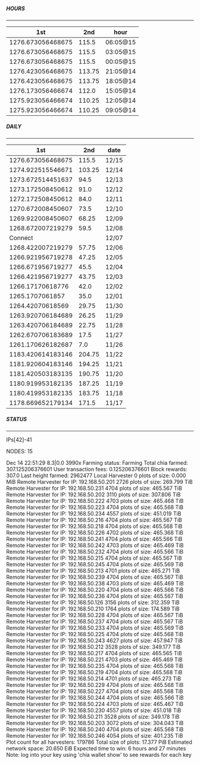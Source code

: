 ##### HOURS
-------

| 1st | 2nd | hour |
|---|----|-----|
|1276.673056468675 | 115.5 | 06:05@15 |
|1276.673056468675 | 115.5 | 03:05@15 |
|1276.673056468675 | 115.5 | 00:05@15 |
|1276.423056468675 | 113.75 | 21:05@14 |
|1276.423056468675 | 113.75 | 18:05@14 |
|1276.173056466674 | 112.0 | 15:05@14 |
|1275.923056466674 | 110.25 | 12:05@14 |
|1275.923056466674 | 110.25 | 09:05@14 |

##### DAILY
-------

| 1st | 2nd | date |
|---|----|-----|
|1276.673056468675 | 115.5 | 12/15 |
|1274.922515546671 | 103.25 | 12/14 |
|1273.672514451637 | 94.5 | 12/13 |
|1273.172508450612 | 91.0 | 12/12 |
|1272.172508450612 | 84.0 | 12/11 |
|1270.672008450607 | 73.5 | 12/10 |
|1269.922008450607 | 68.25 | 12/09 |
|1268.672007219279 | 59.5 | 12/08 |
|Connect |  | 12/07 |
|1268.422007219279 | 57.75 | 12/06 |
|1266.921956719278 | 47.25 | 12/05 |
|1266.671956719277 | 45.5 | 12/04 |
|1266.421956719277 | 43.75 | 12/03 |
|1266.17170618776 | 42.0 | 12/02 |
|1265.1707061857 | 35.0 | 12/01 |
|1264.42070618569 | 29.75 | 11/30 |
|1263.920706184689 | 26.25 | 11/29 |
|1263.420706184689 | 22.75 | 11/28 |
|1262.670706183689 | 17.5 | 11/27 |
|1261.170626182687 | 7.0 | 11/26 |
|1183.420614183146 | 204.75 | 11/22 |
|1181.920604183146 | 194.25 | 11/21 |
|1181.420503183135 | 190.75 | 11/20 |
|1180.919953182135 | 187.25 | 11/19 |
|1180.419953182135 | 183.75 | 11/18 |
|1178.669652179134 | 171.5 | 11/17 |


##### STATUS
-------

IPs[42]-41

NODES: 15

Dec 14 22:51:29 8.3|0.0
3990x
Farming status: Farming
Total chia farmed: 307.125206376601
User transaction fees: 0.125206376601
Block rewards: 307.0
Last height farmed: 2962477
Local Harvester
   0 plots of size: 0.000 MiB
Remote Harvester for IP: 192.168.50.201
   2726 plots of size: 269.799 TiB
Remote Harvester for IP: 192.168.50.231
   4704 plots of size: 465.567 TiB
Remote Harvester for IP: 192.168.50.202
   3110 plots of size: 307.806 TiB
Remote Harvester for IP: 192.168.50.222
   4703 plots of size: 465.468 TiB
Remote Harvester for IP: 192.168.50.223
   4704 plots of size: 465.568 TiB
Remote Harvester for IP: 192.168.50.234
   4557 plots of size: 451.019 TiB
Remote Harvester for IP: 192.168.50.216
   4704 plots of size: 465.567 TiB
Remote Harvester for IP: 192.168.50.218
   4704 plots of size: 465.568 TiB
Remote Harvester for IP: 192.168.50.226
   4702 plots of size: 465.368 TiB
Remote Harvester for IP: 192.168.50.241
   4704 plots of size: 465.566 TiB
Remote Harvester for IP: 192.168.50.242
   4703 plots of size: 465.469 TiB
Remote Harvester for IP: 192.168.50.232
   4704 plots of size: 465.566 TiB
Remote Harvester for IP: 192.168.50.215
   4704 plots of size: 465.567 TiB
Remote Harvester for IP: 192.168.50.245
   4704 plots of size: 465.569 TiB
Remote Harvester for IP: 192.168.50.213
   4701 plots of size: 465.271 TiB
Remote Harvester for IP: 192.168.50.239
   4704 plots of size: 465.567 TiB
Remote Harvester for IP: 192.168.50.238
   4703 plots of size: 465.469 TiB
Remote Harvester for IP: 192.168.50.220
   4704 plots of size: 465.566 TiB
Remote Harvester for IP: 192.168.50.236
   4704 plots of size: 465.567 TiB
Remote Harvester for IP: 192.168.50.126
   3156 plots of size: 312.359 TiB
Remote Harvester for IP: 192.168.50.210
   1764 plots of size: 174.589 TiB
Remote Harvester for IP: 192.168.50.228
   4704 plots of size: 465.567 TiB
Remote Harvester for IP: 192.168.50.237
   4704 plots of size: 465.567 TiB
Remote Harvester for IP: 192.168.50.233
   4704 plots of size: 465.569 TiB
Remote Harvester for IP: 192.168.50.225
   4704 plots of size: 465.568 TiB
Remote Harvester for IP: 192.168.50.243
   4627 plots of size: 457.947 TiB
Remote Harvester for IP: 192.168.50.212
   3528 plots of size: 349.177 TiB
Remote Harvester for IP: 192.168.50.217
   4704 plots of size: 465.565 TiB
Remote Harvester for IP: 192.168.50.221
   4703 plots of size: 465.469 TiB
Remote Harvester for IP: 192.168.50.235
   4704 plots of size: 465.568 TiB
Remote Harvester for IP: 192.168.50.219
   4704 plots of size: 465.568 TiB
Remote Harvester for IP: 192.168.50.214
   4701 plots of size: 465.273 TiB
Remote Harvester for IP: 192.168.50.229
   4704 plots of size: 465.568 TiB
Remote Harvester for IP: 192.168.50.227
   4704 plots of size: 465.568 TiB
Remote Harvester for IP: 192.168.50.244
   4704 plots of size: 465.566 TiB
Remote Harvester for IP: 192.168.50.224
   4703 plots of size: 465.467 TiB
Remote Harvester for IP: 192.168.50.230
   4557 plots of size: 451.018 TiB
Remote Harvester for IP: 192.168.50.211
   3528 plots of size: 349.178 TiB
Remote Harvester for IP: 192.168.50.203
   3072 plots of size: 304.043 TiB
Remote Harvester for IP: 192.168.50.240
   4704 plots of size: 465.568 TiB
Remote Harvester for IP: 192.168.50.246
   4054 plots of size: 401.235 TiB
Plot count for all harvesters: 179786
Total size of plots: 17.377 PiB
Estimated network space: 20.650 EiB
Expected time to win: 6 hours and 27 minutes
Note: log into your key using 'chia wallet show' to see rewards for each key
